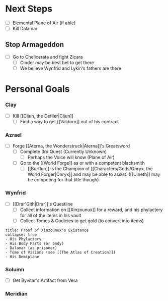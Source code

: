 # Next Steps
- [ ] Elemental Plane of Air (if able)
- [ ] Kill Dalamar

## Stop Armageddon
- [ ] Go to Chelicerata and fight Zicara
	- [ ] Cinder may be best bet to get there
	- [ ] We believe Wynfrid and Lykin's fathers are there

# Personal Goals
### Clay
- [ ] Kill [[Cijun, the Defiler|Cijun]]
	- [ ] Find a way to get [[Valdorn]] out of his contract

### Azrael
- [ ] Forge [[Aterna, the Wonderstruck|Aterna]]'s Greatsword
	- [ ] Complete 3rd Quest (Currently Unknown)
		- [ ] Perhaps the Voice will know (Plane of Air)
	- [ ] Go to the [[World Forge]] as or with a competent blacksmith
		- [ ] [[Burflun]] is the Champion of [[Characters/Gods/Onryx, the World Forger|Onryx]] and may be able to assist. ([[Ulneth]] may be competing for that title though)

### Wynfrid
- [ ] [[Drar'Gith|Drar]]'s Questline
	- [ ] Collect information on [[Xinzounux]] for a reward, and his phylactery for all of the items in his vault
	- [ ] Collect Tomes & Codicies to get gold (to convert into items)
```ad-note
title: Proof of Xinzounux's Existance
collapse: true
- His Phylactery
- His Body Parts (or body)
- Dalamar (as prisoner)
- Tome of Visions (see [[The Atlas of Creation]])
- His Demiplane
```
### Solumn
- [ ] Get Byvitar's Artifact from Vera

### Meridian
